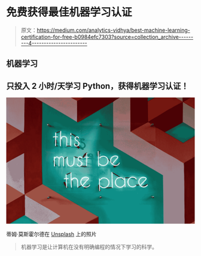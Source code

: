 # 免费获得最佳机器学习认证

> 原文：<https://medium.com/analytics-vidhya/best-machine-learning-certification-for-free-b0984efc7303?source=collection_archive---------4----------------------->

## 机器学习

## 只投入 2 小时/天学习 Python，获得机器学习认证！

![](img/78392b40e1c7528a623bcc54160f8be8.png)

蒂姆·莫斯霍尔德在 [Unsplash](https://unsplash.com?utm_source=medium&utm_medium=referral) 上的照片

> 机器学习是让计算机在没有明确编程的情况下学习的科学。